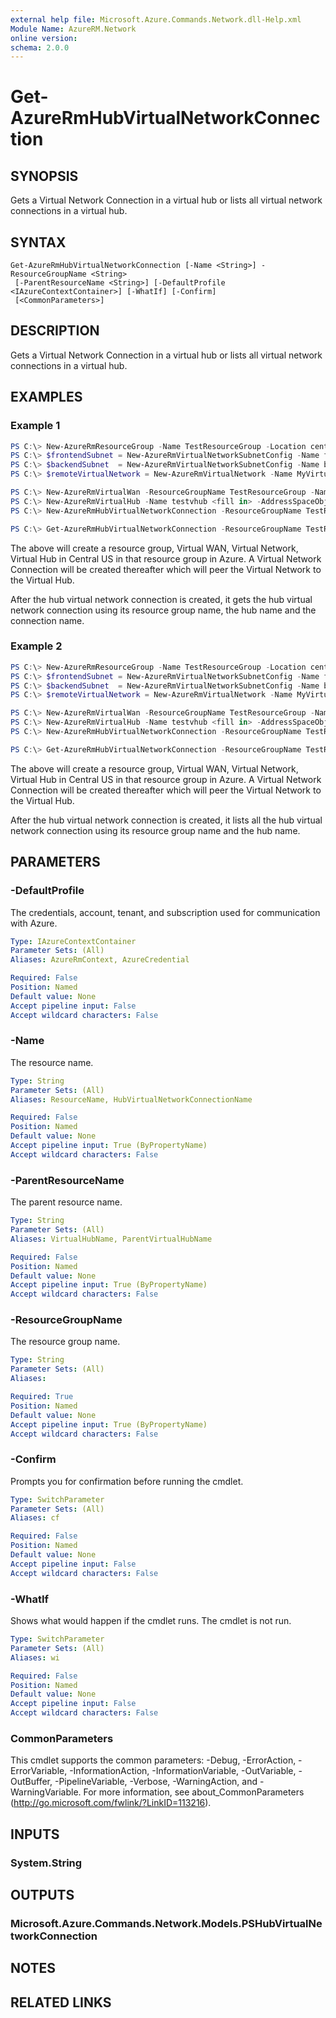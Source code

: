 ```yaml
---
external help file: Microsoft.Azure.Commands.Network.dll-Help.xml
Module Name: AzureRM.Network
online version:
schema: 2.0.0
---
```


# Get-AzureRmHubVirtualNetworkConnection

## SYNOPSIS
Gets a Virtual Network Connection in a virtual hub or lists all virtual network connections in a virtual hub.

## SYNTAX

```
Get-AzureRmHubVirtualNetworkConnection [-Name <String>] -ResourceGroupName <String>
 [-ParentResourceName <String>] [-DefaultProfile <IAzureContextContainer>] [-WhatIf] [-Confirm]
 [<CommonParameters>]
```

## DESCRIPTION
Gets a Virtual Network Connection in a virtual hub or lists all virtual network connections in a virtual hub.

## EXAMPLES

### Example 1
```powershell
PS C:\> New-AzureRmResourceGroup -Name TestResourceGroup -Location centralus
PS C:\> $frontendSubnet = New-AzureRmVirtualNetworkSubnetConfig -Name frontendSubnet -AddressPrefix "10.0.1.0/24"
PS C:\> $backendSubnet  = New-AzureRmVirtualNetworkSubnetConfig -Name backendSubnet  -AddressPrefix "10.0.2.0/24"
PS C:\> $remoteVirtualNetwork = New-AzureRmVirtualNetwork -Name MyVirtualNetwork -ResourceGroupName TestResourceGroup -Location centralus -AddressPrefix "10.0.0.0/16" -Subnet $frontendSubnet,$backendSubnet

PS C:\> New-AzureRmVirtualWan -ResourceGroupName TestResourceGroup -Name testvwan -Location?
PS C:\> New-AzureRmVirtualHub -Name testvhub <fill in> -AddressSpaceObject <PSAddressSpace>
PS C:\> New-AzureRmHubVirtualNetworkConnection -ResourceGroupName TestResourceGroup -VirtualHubName testvhub -Name testvnetconnection -RemoteVirtualNetwork $remoteVirtualNetwork

PS C:\> Get-AzureRmHubVirtualNetworkConnection -ResourceGroupName TestResourceGroup -VirtualHubName testvhub -Name testvnetconnection
```

The above will create a resource group, Virtual WAN, Virtual Network, Virtual Hub in Central US in that resource group in Azure. A Virtual Network Connection will be created thereafter which will peer the Virtual Network to the Virtual Hub.

After the hub virtual network connection is created, it gets the hub virtual network connection using its resource group name, the hub name and the connection name.


### Example 2
```powershell
PS C:\> New-AzureRmResourceGroup -Name TestResourceGroup -Location centralus
PS C:\> $frontendSubnet = New-AzureRmVirtualNetworkSubnetConfig -Name frontendSubnet -AddressPrefix "10.0.1.0/24"
PS C:\> $backendSubnet  = New-AzureRmVirtualNetworkSubnetConfig -Name backendSubnet  -AddressPrefix "10.0.2.0/24"
PS C:\> $remoteVirtualNetwork = New-AzureRmVirtualNetwork -Name MyVirtualNetwork -ResourceGroupName TestResourceGroup -Location centralus -AddressPrefix "10.0.0.0/16" -Subnet $frontendSubnet,$backendSubnet

PS C:\> New-AzureRmVirtualWan -ResourceGroupName TestResourceGroup -Name testvwan -Location?
PS C:\> New-AzureRmVirtualHub -Name testvhub <fill in> -AddressSpaceObject <PSAddressSpace>
PS C:\> New-AzureRmHubVirtualNetworkConnection -ResourceGroupName TestResourceGroup -VirtualHubName testvhub -Name testvnetconnection -RemoteVirtualNetwork $remoteVirtualNetwork

PS C:\> Get-AzureRmHubVirtualNetworkConnection -ResourceGroupName TestResourceGroup -VirtualHubName testvhub
```

The above will create a resource group, Virtual WAN, Virtual Network, Virtual Hub in Central US in that resource group in Azure. A Virtual Network Connection will be created thereafter which will peer the Virtual Network to the Virtual Hub.

After the hub virtual network connection is created, it lists all the hub virtual network connection using its resource group name and the hub name.


## PARAMETERS

### -DefaultProfile
The credentials, account, tenant, and subscription used for communication with Azure.

```yaml
Type: IAzureContextContainer
Parameter Sets: (All)
Aliases: AzureRmContext, AzureCredential

Required: False
Position: Named
Default value: None
Accept pipeline input: False
Accept wildcard characters: False
```

### -Name
The resource name.

```yaml
Type: String
Parameter Sets: (All)
Aliases: ResourceName, HubVirtualNetworkConnectionName

Required: False
Position: Named
Default value: None
Accept pipeline input: True (ByPropertyName)
Accept wildcard characters: False
```

### -ParentResourceName
The parent resource name.

```yaml
Type: String
Parameter Sets: (All)
Aliases: VirtualHubName, ParentVirtualHubName

Required: False
Position: Named
Default value: None
Accept pipeline input: True (ByPropertyName)
Accept wildcard characters: False
```

### -ResourceGroupName
The resource group name.

```yaml
Type: String
Parameter Sets: (All)
Aliases:

Required: True
Position: Named
Default value: None
Accept pipeline input: True (ByPropertyName)
Accept wildcard characters: False
```

### -Confirm
Prompts you for confirmation before running the cmdlet.

```yaml
Type: SwitchParameter
Parameter Sets: (All)
Aliases: cf

Required: False
Position: Named
Default value: None
Accept pipeline input: False
Accept wildcard characters: False
```

### -WhatIf
Shows what would happen if the cmdlet runs.
The cmdlet is not run.

```yaml
Type: SwitchParameter
Parameter Sets: (All)
Aliases: wi

Required: False
Position: Named
Default value: None
Accept pipeline input: False
Accept wildcard characters: False
```

### CommonParameters
This cmdlet supports the common parameters: -Debug, -ErrorAction, -ErrorVariable, -InformationAction, -InformationVariable, -OutVariable, -OutBuffer, -PipelineVariable, -Verbose, -WarningAction, and -WarningVariable. For more information, see about_CommonParameters (http://go.microsoft.com/fwlink/?LinkID=113216).

## INPUTS

### System.String

## OUTPUTS

### Microsoft.Azure.Commands.Network.Models.PSHubVirtualNetworkConnection

## NOTES

## RELATED LINKS
